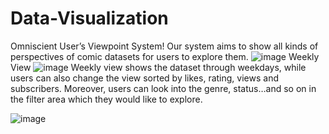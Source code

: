 # Data-Visualization
Omniscient User’s Viewpoint System!
Our system aims to show all kinds of perspectives of comic datasets for users to explore them. 
![image](https://user-images.githubusercontent.com/81146202/185393949-309860e1-f052-4565-bc18-110c0b9a452d.png)
Weekly View
![image](https://user-images.githubusercontent.com/81146202/185394031-ecaef072-6b24-4a75-8c20-d1ebd4c6be76.png)
Weekly view shows the dataset through weekdays, while users can also change the view sorted by likes, rating, views and subscribers. Moreover, users can look into the genre, status…and so on in the filter area which they would like to explore. 

![image](https://user-images.githubusercontent.com/81146202/185394069-84bed80b-0789-4bf7-8832-489fb74a2ef7.png)
